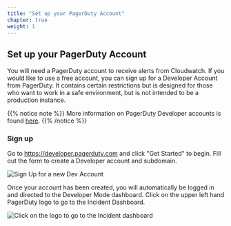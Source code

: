 ```yaml
---
title: "Set up your PagerDuty Account"
chapter: true
weight: 1
---
```


## Set up your PagerDuty Account

You will need a PagerDuty account to receive alerts from Cloudwatch. If you would like to use a free account, you can sign up for a Developer Account from PagerDuty. It contains certain restrictions but is designed for those who want to work in a safe environment, but is not intended to be a production instance. 

{{% notice note %}}
More information on PagerDuty Developer accounts is found [here](https://developer.pagerduty.com/docs/app-integration-development/developer-account/).
{{% /notice %}}

### Sign up

Go to https://developer.pagerduty.com and click "Get Started" to begin. Fill out the form to create a Developer account and subdomain. 

![Sign Up for a new Dev Account](/images/dev_signup.png)

Once your account has been created, you will automatically be logged in and directed to the Developer Mode dashboard. Click on the upper left hand PagerDuty logo to go to the Incident Dashboard.

![Click on the logo to go to the Incident dashboard](/images/dev_logo.png)

